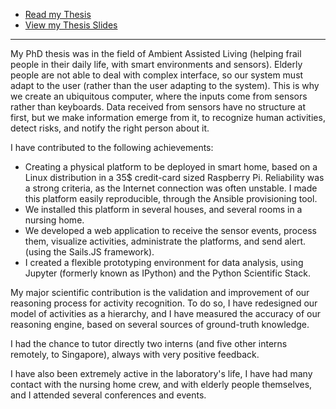 * [Read my Thesis](resources/thesis.pdf)
* [View my Thesis Slides](resources/thesis-slides.pdf)

---

My PhD thesis was in the field of Ambient Assisted Living (helping frail people in their daily life, with smart environments and sensors).
Elderly people are not able to deal with complex interface, so our system must adapt to the user (rather than the user adapting to the system). This is why we create an ubiquitous computer, where the inputs come from sensors rather than keyboards.
Data received from sensors have no structure at first, but we make information emerge from it, to recognize human activities, detect risks, and notify the right person about it.

I have contributed to the following achievements:

* Creating a physical platform to be deployed in smart home, based on a Linux distribution in a 35$ credit-card sized Raspberry Pi. Reliability was a strong criteria, as the Internet connection was often unstable. I made this platform easily reproducible, through the Ansible provisioning tool.
* We installed this platform in several houses, and several rooms in a nursing home.
* We developed a web application to receive the sensor events, process them, visualize activities, administrate the platforms, and send alert. (using the Sails.JS framework).
* I created a flexible prototyping environment for data analysis, using Jupyter (formerly known as IPython) and the Python Scientific Stack.

My major scientific contribution is the validation and improvement of our reasoning process for activity recognition. To do so, I have redesigned our model of activities as a hierarchy, and I have measured the accuracy of our reasoning engine, based on several sources of ground-truth knowledge.

I had the chance to tutor directly two interns (and five other interns remotely, to Singapore), always with very positive feedback.

I have also been extremely active in the laboratory's life, I have had many contact with the nursing home crew, and with elderly people themselves, and I attended several conferences and events.
